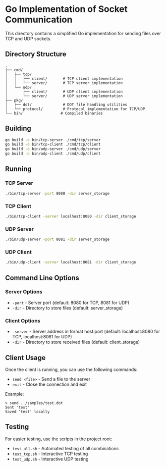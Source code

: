 # Go Implementation of Socket Communication

This directory contains a simplified Go implementation for sending files over TCP and UDP sockets.

## Directory Structure

```
.
├── cmd/
│   ├── tcp/
│   │   ├── client/       # TCP client implementation
│   │   └── server/       # TCP server implementation
│   └── udp/
│       ├── client/       # UDP client implementation
│       └── server/       # UDP server implementation
├── pkg/
│   ├── dot/              # DOT file handling utilities
│   └── protocol/         # Protocol implementation for TCP/UDP
└── bin/                 # Compiled binaries
```

## Building

```bash
go build -o bin/tcp-server ./cmd/tcp/server
go build -o bin/tcp-client ./cmd/tcp/client
go build -o bin/udp-server ./cmd/udp/server
go build -o bin/udp-client ./cmd/udp/client
```

## Running

### TCP Server

```bash
./bin/tcp-server -port 8080 -dir server_storage
```

### TCP Client

```bash
./bin/tcp-client -server localhost:8080 -dir client_storage
```

### UDP Server

```bash
./bin/udp-server -port 8081 -dir server_storage
```

### UDP Client

```bash
./bin/udp-client -server localhost:8081 -dir client_storage
```

## Command Line Options

### Server Options

- `-port` - Server port (default: 8080 for TCP, 8081 for UDP)
- `-dir` - Directory to store files (default: server_storage)

### Client Options

- `-server` - Server address in format host:port (default: localhost:8080 for TCP, localhost:8081 for UDP)
- `-dir` - Directory to store received files (default: client_storage)

## Client Usage

Once the client is running, you can use the following commands:

- `send <file>` - Send a file to the server
- `exit` - Close the connection and exit

Example:

```
> send ../samples/test.dot
Sent 'test'
Saved 'test' locally
```

## Testing

For easier testing, use the scripts in the project root:

- `test_all.sh` - Automated testing of all combinations
- `test_tcp.sh` - Interactive TCP testing
- `test_udp.sh` - Interactive UDP testing
